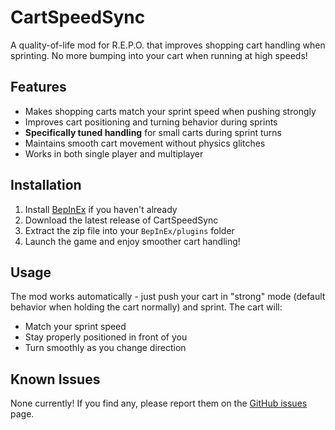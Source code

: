 # CartSpeedSync

A quality-of-life mod for R.E.P.O. that improves shopping cart handling when sprinting. No more bumping into your cart when running at high speeds!

## Features

- Makes shopping carts match your sprint speed when pushing strongly
- Improves cart positioning and turning behavior during sprints
- **Specifically tuned handling** for small carts during sprint turns
- Maintains smooth cart movement without physics glitches
- Works in both single player and multiplayer

## Installation

1. Install [BepInEx](https://thunderstore.io/c/lethal-company/p/BepInEx/BepInExPack/) if you haven't already
2. Download the latest release of CartSpeedSync
3. Extract the zip file into your `BepInEx/plugins` folder
4. Launch the game and enjoy smoother cart handling!

## Usage

The mod works automatically - just push your cart in "strong" mode (default behavior when holding the cart normally) and sprint. The cart will:
- Match your sprint speed
- Stay properly positioned in front of you
- Turn smoothly as you change direction

## Known Issues

None currently! If you find any, please report them on the [GitHub issues](https://github.com/discjenny/CartSpeedSync/issues) page.

